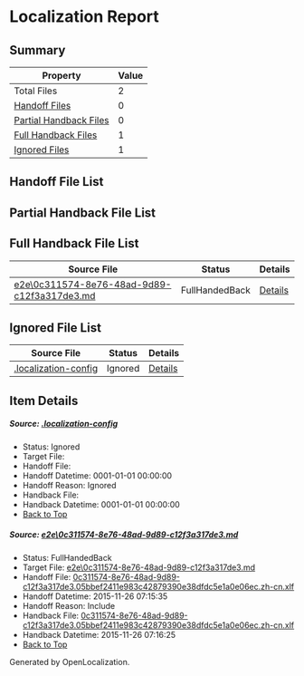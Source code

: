# <a name='report-top'></a> Localization Report

## Summary
 Property | Value 
 -------- | ----- 
 Total Files | 2
[ Handoff Files ](#handoff-list)| 0
[ Partial Handback Files ](#partial-handback-list)| 0
[ Full Handback Files ](#full-handback-list)| 1
[ Ignored Files ](#ignored-list)| 1

## <a name='handoff-list'></a> Handoff File List

## <a name='partial-handback-list'></a> Partial Handback File List

## <a name='handback-list'></a> Full Handback File List
 Source File | Status | Details 
 ----------- | ------ | ------- 
 [e2e\0c311574-8e76-48ad-9d89-c12f3a317de3.md](https://github.com/OpenLocalizationTest/oltest/blob/0ea4255a9fd51e79ccf053485c30337675a174bf/e2e/0c311574-8e76-48ad-9d89-c12f3a317de3.md) | FullHandedBack | [Details](#87bdc9b25affeb0f2b89b99f00febbc0e2987e0b1)

## <a name='ignored-list'></a> Ignored File List
 Source File | Status | Details 
 ----------- | ------ | ------- 
 [.localization-config](https://github.com/OpenLocalizationTest/oltest/blob/72463dd2f74c2ad4b0facdd4b98a79bc2ffe13cc/.localization-config) | Ignored | [Details](#048a0e657b81f2e30d1cbef1ba533f0de3ca11c40)

## Item Details
##### <a name='048a0e657b81f2e30d1cbef1ba533f0de3ca11c40'></a> Source: [.localization-config](https://github.com/OpenLocalizationTest/oltest/blob/72463dd2f74c2ad4b0facdd4b98a79bc2ffe13cc/.localization-config)
* Status: Ignored
* Target File: 
* Handoff File: 
* Handoff Datetime: 0001-01-01 00:00:00
* Handoff Reason: Ignored
* Handback File: 
* Handback Datetime: 0001-01-01 00:00:00
* [Back to Top](#report-top)

##### <a name='87bdc9b25affeb0f2b89b99f00febbc0e2987e0b1'></a> Source: [e2e\0c311574-8e76-48ad-9d89-c12f3a317de3.md](https://github.com/OpenLocalizationTest/oltest/blob/0ea4255a9fd51e79ccf053485c30337675a174bf/e2e/0c311574-8e76-48ad-9d89-c12f3a317de3.md)
* Status: FullHandedBack
* Target File: [e2e\0c311574-8e76-48ad-9d89-c12f3a317de3.md](https://github.com/OpenLocalizationTestOrg/oltest.zh-cn/blob/5765a98476952f277e3bc07be0d8953fee045d5f/e2e/0c311574-8e76-48ad-9d89-c12f3a317de3.md)
* Handoff File: [0c311574-8e76-48ad-9d89-c12f3a317de3.05bbef2411e983c42879390e38dfdc5e1a0e06ec.zh-cn.xlf](https://github.com/OpenLocalizationTestOrg/olhandoff/blob/2b93542c0b1152f76de7e13962fa85ef755f0256/ol-handoff/OpenLocalizationTestOrg/oltest.zh-cn/yanz/0c311574-8e76-48ad-9d89-c12f3a317de3.05bbef2411e983c42879390e38dfdc5e1a0e06ec.zh-cn.xlf)
* Handoff Datetime: 2015-11-26 07:15:35
* Handoff Reason: Include
* Handback File: [0c311574-8e76-48ad-9d89-c12f3a317de3.05bbef2411e983c42879390e38dfdc5e1a0e06ec.zh-cn.xlf](https://github.com/OpenLocalizationTestOrg/olhandback/blob/fef34e3c00e3dbdeddcb8006dd8e2b68d5945bdb/ol-handback/OpenLocalizationTestOrg/oltest.zh-cn/yanz/0c311574-8e76-48ad-9d89-c12f3a317de3.05bbef2411e983c42879390e38dfdc5e1a0e06ec.zh-cn.xlf)
* Handback Datetime: 2015-11-26 07:16:25
* [Back to Top](#report-top)


Generated by OpenLocalization.
